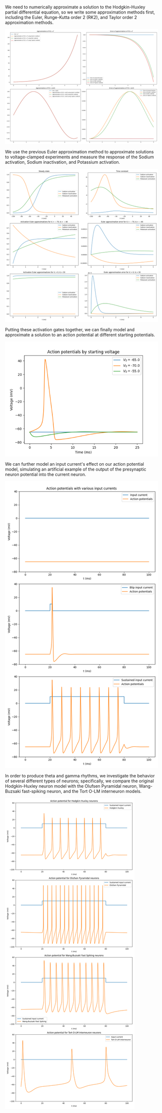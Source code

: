 We need to numerically approximate a solution to the Hodgkin-Huxley partial differential equation, so we write some approximation methods first, including the Euler, Runge-Kutta order 2 (RK2), and Taylor order 2 approximation methods.


![](output/ApproximationsExperiment.png)
<div style="page-break-after: always;"></div>


We use the previous Euler approximation method to approximate solutions to voltage-clamped experiments and measure the response of the Sodium activation, Sodium inactivation, and Potassium activation.


![](output/GatesExperiment.png)
<div style="page-break-after: always;"></div>


Putting these activation gates together, we can finally model and approximate a solution to an action potential at different starting potentials.


![](output/ActionPotentialExperiment.png)
<div style="page-break-after: always;"></div>


We can further model an input current's effect on our action potential model, simulating an artificial example of the output of the presynaptic neuron potential into the current neuron.


![](output/InputCurrentsExperiment.png)
<div style="page-break-after: always;"></div>


In order to produce theta and gamma rhythms, we investigate the behavior of several different types of neurons; specifically, we compare the original Hodgkin-Huxley neuron model with the Olufsen Pyramidal neuron, Wang-Buzsaki fast-spiking neuron, and the Tort O-LM interneuron models. 


![](output/NeuronTypeCurrentResponseExperiment.png)
